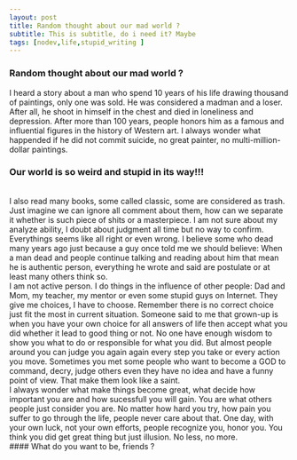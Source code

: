 ```yaml
---
layout: post
title: Random thought about our mad world ?
subtitle: This is subtitle, do i need it? Maybe 
tags: [nodev,life,stupid_writing ]
---
```


### Random thought about our mad world ?

I heard a story about a man who spend 10 years of his life drawing thousand of paintings, only one was sold. He was considered a madman and a loser. After all, he shoot in himself in the chest and died in loneliness and depression. After more than 100 years, people honors him as a famous and influential figures in the history of Western art. I always wonder what happended if he did not commit suicide, no great painter, no multi-million-dollar paintings. 
<br/>
### Our world is so weird and stupid in its way!!!
<br/>
I also read many books, some called classic, some are considered as trash. Just imagine we can ignore all comment about them, how can we separate it whether is such piece of shits or a masterpiece. I am not sure about my analyze ability, I doubt about judgment all time but no way to confirm. Everythings seems like all right or even wrong. I believe some who dead many years ago just because a guy once told me we should believe: When a man dead and people continue talking and reading about him that mean he is authentic person, everything he wrote and said are postulate or at least many others think so.
<br/>
I am not active person. I do things in the influence of other people: Dad and Mom, my teacher, my mentor or even some stupid guys on Internet. They give me choices, I have to choose. Remember there is no correct choice just   fit the most in current situation. Someone said to me that grown-up is when you have your own choice for all answers of life then accept what you did whether it lead to good thing or not. No one have enough wisdom to show you what to do or responsible for what you did. But almost people around you can judge you again again every step you take or every action you move. Sometimes you met some people who want to become a GOD to command, decry, judge others even they have no idea and have a  funny point of view. That make them look like a saint.
<br/>
I always wonder what make  things become great, what decide how important you are and how sucessfull you will gain. You are what others people just consider you are. No matter how hard you try, how pain you suffer to go through the life, people never care about that. One day, with your own luck, not your own efforts, people recognize you, honor you. You think you did get great thing but just illusion. No less, no more.
<br/>
#### What do you want to be, friends ?
